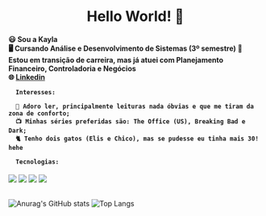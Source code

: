 <h1 align=center> Hello World! 👋 </h1> 
 
  <h4>
      😃 Sou a Kayla <br>
      🖥️ Cursando Análise e Desenvolvimento de Sistemas (3º semestre)
      💼 Estou em transição de carreira, mas já atuei com Planejamento Financeiro, Controladoria e Negócios <br>
      🌐 <a href="https://www.linkedin.com/in/kayla-deodato/"> Linkedin </a>
  
      Interesses:
  
      📖 Adoro ler, principalmente leituras nada óbvias e que me tiram da zona de conforto;
      📺 Minhas séries preferidas são: The Office (US), Breaking Bad e Dark;
      🐈 Tenho dois gatos (Elis e Chico), mas se pudesse eu tinha mais 30! hehe
  
      Tecnologias:
  </h4>
  
  <p align="left">
    <img src="https://img.shields.io/badge/html5%20-%23E34F26.svg?&style=for-the-badge&logo=html5&logoColor=white"/> 
    <img src="https://img.shields.io/badge/css3%20-%231572B6.svg?&style=for-the-badge&logo=css3&logoColor=white"/>
    <img src="https://img.shields.io/badge/Java-ED8B00?style=for-the-badge&logo=openjdk&logoColor=white"/>
    <img src="https://img.shields.io/badge/MySQL-005C84?style=for-the-badge&logo=mysql&logoColor=white"/>
  </p>
  
##

![Anurag's GitHub stats](https://github-readme-stats.vercel.app/api?username=kayladeodato&show_icons=true&theme=omni&hide=contribs,prs)
![Top Langs](https://github-readme-stats.vercel.app/api/top-langs/?username=kayladeodato&layout=compact&theme=omni)
